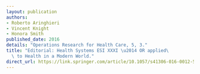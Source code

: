 ```yaml
---
layout: publication
authors:
- Roberto Aringhieri
- Vincent Knight
- Honora Smith
published_date: 2016
details: "Operations Research for Health Care, 5, 3."
title: "Editorial: Health Systems ESI XXXI \u2014 OR applied\
  \ to Health in a Modern World."
direct_url: https://link.springer.com/article/10.1057/s41306-016-0012-5
---
```

